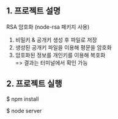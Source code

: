 ## 1. 프로젝트 설명

RSA 암호화 (node-rsa 패키지 사용)

1. 비밀키 & 공개키 생성 후 파일로 저장
2. 생성된 공개키 파일을 이용해 평문을 암호화
3. 암호화된 정보를 개인키를 이용해 복호화
   <br/>
   => 결과는 터미널에서 확인 가능

## 2. 프로젝트 실행

$ npm install

$ node server
